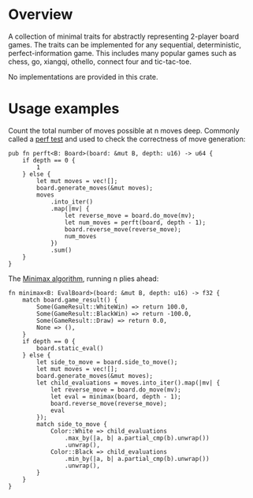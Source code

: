 # Overview

A collection of minimal traits for abstractly representing 2-player board games. The traits can be implemented for any sequential, deterministic, perfect-information game. This includes many popular games such as chess, go, xiangqi, othello, connect four and tic-tac-toe.

No implementations are provided in this crate.

# Usage examples

Count the total number of moves possible at n moves deep. Commonly called a [perf test](https://www.chessprogramming.org/Perft) and used to check the correctness of move generation: 

````
pub fn perft<B: Board>(board: &mut B, depth: u16) -> u64 {
    if depth == 0 {
        1
    } else {
        let mut moves = vec![];
        board.generate_moves(&mut moves);
        moves
            .into_iter()
            .map(|mv| {
                let reverse_move = board.do_move(mv);
                let num_moves = perft(board, depth - 1);
                board.reverse_move(reverse_move);
                num_moves
            })
            .sum()
    }
}
````

The [Minimax algorithm](https://en.wikipedia.org/wiki/Minimax), running n plies ahead:

````
fn minimax<B: EvalBoard>(board: &mut B, depth: u16) -> f32 {
    match board.game_result() {
        Some(GameResult::WhiteWin) => return 100.0,
        Some(GameResult::BlackWin) => return -100.0,
        Some(GameResult::Draw) => return 0.0,
        None => (),
    }
    if depth == 0 {
        board.static_eval()
    } else {
        let side_to_move = board.side_to_move();
        let mut moves = vec![];
        board.generate_moves(&mut moves);
        let child_evaluations = moves.into_iter().map(|mv| {
            let reverse_move = board.do_move(mv);
            let eval = minimax(board, depth - 1);
            board.reverse_move(reverse_move);
            eval
        });
        match side_to_move {
            Color::White => child_evaluations
                .max_by(|a, b| a.partial_cmp(b).unwrap())
                .unwrap(),
            Color::Black => child_evaluations
                .min_by(|a, b| a.partial_cmp(b).unwrap())
                .unwrap(),
        }
    }
}

````